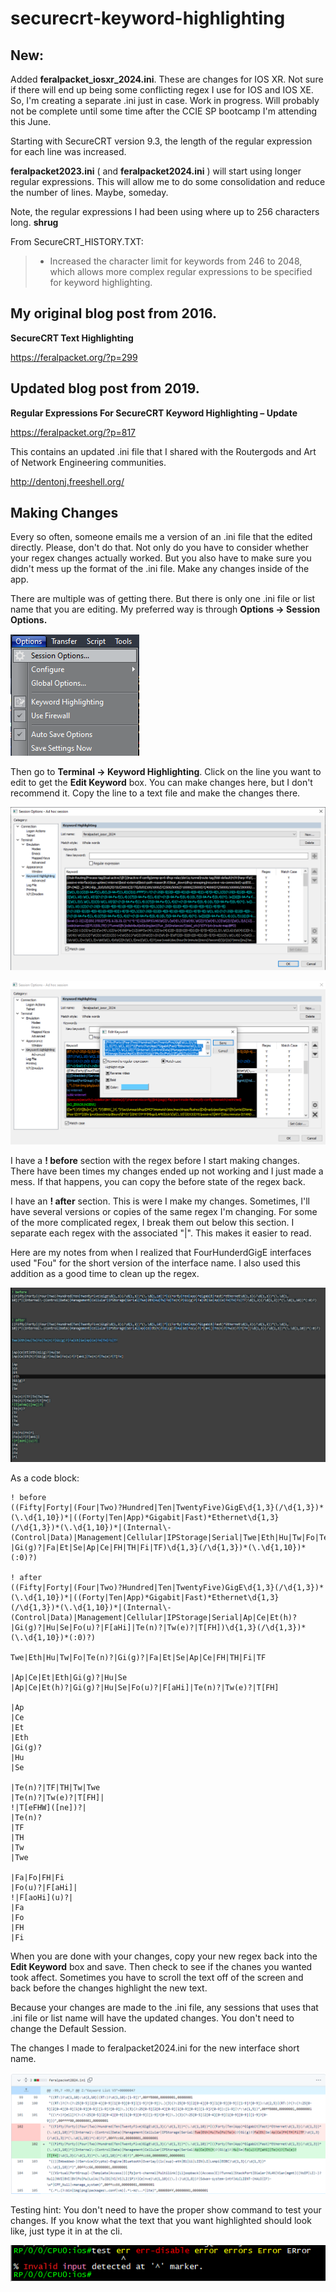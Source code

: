 # securecrt-keyword-highlighting

## New:

Added **feralpacket_iosxr_2024.ini**.  These are changes for IOS XR.  Not sure if there will end up being some conflicting regex I use for IOS and IOS XE.  So, I'm creating a separate .ini just in case.  Work in progress.  Will probably not be complete until some time after the CCIE SP bootcamp I'm attending this June.

Starting with SecureCRT version 9.3, the length of the regular expression for each line was increased.  

**feralpacket2023.ini** ( and **feralpacket2024.ini** ) will start using longer regular expressions.  This will allow me to do some consolidation and reduce the number of lines.  Maybe, someday. 

Note, the regular expressions I had been using where up to 256 characters long.  **shrug**

From SecureCRT_HISTORY.TXT:

  > - Increased the character limit for keywords from 246 to 2048,
  >   which allows more complex regular expressions to be specified
  >  for keyword highlighting.



## My original blog post from 2016.

**SecureCRT Text Highlighting**

https://feralpacket.org/?p=299

## Updated blog post from 2019.

**Regular Expressions For SecureCRT Keyword Highlighting – Update**

https://feralpacket.org/?p=817


This contains an updated .ini file that I shared with the Routergods and Art of Network Engineering communities.

http://dentonj.freeshell.org/

## Making Changes

Every so often, someone emails me a version of an .ini file that the edited directly.  Please, don't do that.  Not only do you have to consider whether your regex changes actually worked.  But you also have to make sure you didn't mess up the format of the .ini file.  Make any changes inside of the app.

There are multiple was of getting there.  But there is only one .ini file or list name that you are editing.  My preferred way is through **Options -> Session Options.**

![Session Options](session_options.png)

Then go to **Terminal -> Keyword Highlighting**.  Click on the line you want to edit to get the **Edit Keyword** box.  You can make changes here, but I don't recommend it.  Copy the line to a text file and make the changes there.  

![Keyword Highlighting](keyword_highlighting.png)

![alt text](edit_keyword.png)

I have a **! before** section with the regex before I start making changes.  There have been times my changes ended up not working and I just made a mess.  If that happens, you can copy the before state of the regex back.

I have an **! after** section.  This is were I make my changes.  Sometimes, I'll have several versions or copies of the same regex I'm changing.  For some of the more complicated regex, I break them out below this section.  I separate each regex with the associated "|".  This makes it easier to read.

Here are my notes from when I realized that FourHunderdGigE interfaces used "Fou" for the short version of the interface name.  I also used this addition as a good time to clean up the regex.

![alt text](editing_regex.png)

As a code block:

```
! before
((Fifty|Forty|(Four|Two)?Hundred|Ten|TwentyFive)GigE\d{1,3}(/\d{1,3})*(\.\d{1,10})*|((Forty|Ten|App)*Gigabit|Fast)*Ethernet\d{1,3}(/\d{1,3})*(\.\d{1,10})*|(Internal\-(Control|Data)|Management|Cellular|IPStorage|Serial|Twe|Eth|Hu|Tw|Fo|Te(n)?|Gi(g)?|Fa|Et|Se|Ap|Ce|FH|TH|Fi|TF)\d{1,3}(/\d{1,3})*(\.\d{1,10})*(:0)?)

! after
((Fifty|Forty|(Four|Two)?Hundred|Ten|TwentyFive)GigE\d{1,3}(/\d{1,3})*(\.\d{1,10})*|((Forty|Ten|App)*Gigabit|Fast)*Ethernet\d{1,3}(/\d{1,3})*(\.\d{1,10})*|(Internal\-(Control|Data)|Management|Cellular|IPStorage|Serial|Ap|Ce|Et(h)?|Gi(g)?|Hu|Se|Fo(u)?|F[aHi]|Te(n)?|Tw(e)?|T[FH])\d{1,3}(/\d{1,3})*(\.\d{1,10})*(:0)?)

Twe|Eth|Hu|Tw|Fo|Te(n)?|Gi(g)?|Fa|Et|Se|Ap|Ce|FH|TH|Fi|TF

|Ap|Ce|Et|Eth|Gi(g)?|Hu|Se
|Ap|Ce|Et(h)?|Gi(g)?|Hu|Se|Fo(u)?|F[aHi]|Te(n)?|Tw(e)?|T[FH]

|Ap
|Ce
|Et
|Eth
|Gi(g)?
|Hu
|Se

|Te(n)?|TF|TH|Tw|Twe
|Te(n)?|Tw(e)?|T[FH]|
!|T[eFHW]([ne])?|
|Te(n)?
|TF
|TH
|Tw
|Twe

|Fa|Fo|FH|Fi
|Fo(u)?|F[aHi]|
!|F[aoHi](u)?|
|Fa
|Fo
|FH
|Fi
```

When you are done with your changes, copy your new regex back into the **Edit Keyword** box and save.  Then check to see if the chanes you wanted took affect.  Sometimes you have to scroll the text off of the screen and back before the changes highlight the new text.

Because your changes are made to the .ini file, any sessions that uses that .ini file or list name will have the updated changes.  You don't need to change the Default Session.

The changes I made to feralpacket2024.ini for the new interface short name.

![alt text](feralpacket2024_change.png)

Testing hint:  You don't need to have the proper show command to test your changes.  If you know what the text that you want highlighted should look like, just type it in at the cli.

![alt text](cli_test.png)

